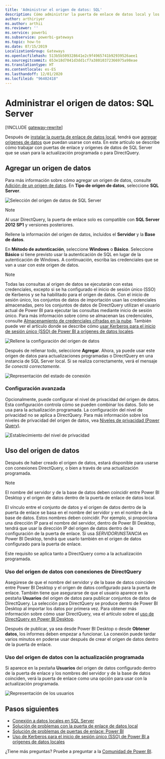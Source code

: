 ```yaml
---
title: 'Administrar el origen de datos: SQL'
description: Cómo administrar la puerta de enlace de datos local y los orígenes de datos de SQL Server que pertenecen a esa puerta de enlace.
author: arthiriyer
ms.author: arthii
ms.reviewer: ''
ms.service: powerbi
ms.subservice: powerbi-gateways
ms.topic: how-to
ms.date: 07/15/2019
LocalizationGroup: Gateways
ms.openlocfilehash: 513b5b509328641e2c9f4965741b92939526aee1
ms.sourcegitcommit: 653e18d7041d3dd1cf7a38010372366975a98eae
ms.translationtype: HT
ms.contentlocale: es-ES
ms.lasthandoff: 12/01/2020
ms.locfileid: "96402418"
---
```

# <a name="manage-your-data-source---sql-server"></a>Administrar el origen de datos: SQL Server

[!INCLUDE [gateway-rewrite](../includes/gateway-rewrite.md)]

Después de [instalar la puerta de enlace de datos local](/data-integration/gateway/service-gateway-install), tendrá que [agregar orígenes de datos](service-gateway-data-sources.md#add-a-data-source) que puedan usarse con esta. En este artículo se describe cómo trabajar con puertas de enlace y orígenes de datos de SQL Server que se usan para la actualización programada o para DirectQuery.

## <a name="add-a-data-source"></a>Agregar un origen de datos

Para más información sobre cómo agregar un origen de datos, consulte [Adición de un origen de datos](service-gateway-data-sources.md#add-a-data-source). En **Tipo de origen de datos**, seleccione **SQL Server**.

![Selección del origen de datos de SQL Server](media/service-gateway-enterprise-manage-sql/datasourcesettings2.png)

> [!NOTE]
> Al usar DirectQuery, la puerta de enlace solo es compatible con **SQL Server 2012 SP1** y versiones posteriores.

Rellene la información del origen de datos, incluidos el **Servidor** y la **Base de datos**. 

En **Método de autenticación**, seleccione **Windows** o **Básico**. Seleccione **Básico** si tiene previsto usar la autenticación de SQL en lugar de la autenticación de Windows. A continuación, escriba las credenciales que se van a usar con este origen de datos.

> [!NOTE]
> Todas las consultas al origen de datos se ejecutarán con estas credenciales, excepto si se ha configurado el inicio de sesión único (SSO) de Kerberos y se ha habilitado para el origen de datos. Con el inicio de sesión único, los conjuntos de datos de importación usan las credenciales almacenadas, pero los conjuntos de datos de DirectQuery utilizan el usuario actual de Power BI para ejecutar las consultas mediante inicio de sesión único. Para más información sobre cómo se almacenan las credenciales, consulte [Almacenamiento de credenciales cifradas en la nube](service-gateway-data-sources.md#store-encrypted-credentials-in-the-cloud). También puede ver el artículo donde se describe cómo [usar Kerberos para el inicio de sesión único (SSO) de Power BI a orígenes de datos locales](service-gateway-sso-kerberos.md).

![Rellene la configuración del origen de datos](media/service-gateway-enterprise-manage-sql/datasourcesettings3.png)

Después de rellenar todo, seleccione **Agregar**. Ahora, ya puede usar este origen de datos para actualizaciones programadas o DirectQuery en una instancia de SQL Server local. Si se realiza correctamente, verá el mensaje *Se conectó correctamente*.

![Representación del estado de conexión](media/service-gateway-enterprise-manage-sql/datasourcesettings4.png)

### <a name="advanced-settings"></a>Configuración avanzada

Opcionalmente, puede configurar el nivel de privacidad del origen de datos. Esta configuración controla cómo se pueden combinar los datos. Solo se usa para la actualización programada. La configuración del nivel de privacidad no se aplica a DirectQuery. Para más información sobre los niveles de privacidad del origen de datos, vea [Niveles de privacidad (Power Query)](https://support.office.com/article/Privacy-levels-Power-Query-CC3EDE4D-359E-4B28-BC72-9BEE7900B540).

![Establecimiento del nivel de privacidad](media/service-gateway-enterprise-manage-sql/datasourcesettings9.png)

## <a name="use-the-data-source"></a>Uso del origen de datos

Después de haber creado el origen de datos, estará disponible para usarse con conexiones DirectQuery, o bien a través de una actualización programada.

> [!NOTE]
> El nombre del servidor y de la base de datos deben coincidir entre Power BI Desktop y el origen de datos dentro de la puerta de enlace de datos local.

El vínculo entre el conjunto de datos y el origen de datos dentro de la puerta de enlace se basa en el nombre del servidor y en el nombre de la base de datos. Estos nombres deben coincidir. Por ejemplo, si proporciona una dirección IP para el nombre del servidor, dentro de Power BI Desktop, tendrá que usar la dirección IP del origen de datos dentro de la configuración de la puerta de enlace. Si usa *SERVIDOR\INSTANCIA* en Power BI Desktop, tendrá que usarlo también en el origen de datos configurado para la puerta de enlace.

Este requisito se aplica tanto a DirectQuery como a la actualización programada.

### <a name="use-the-data-source-with-directquery-connections"></a>Uso del origen de datos con conexiones de DirectQuery

Asegúrese de que el nombre del servidor y de la base de datos coinciden entre Power BI Desktop y el origen de datos configurado para la puerta de enlace. También tiene que asegurarse de que el usuario aparece en la pestaña **Usuarios** del origen de datos para publicar conjuntos de datos de DirectQuery. La selección para DirectQuery se produce dentro de Power BI Desktop al importar los datos por primera vez. Para obtener más información sobre cómo usar DirectQuery, vea el artículo sobre el [uso de DirectQuery en Power BI Desktop](desktop-use-directquery.md).

Después de publicar, ya sea desde Power BI Desktop o desde **Obtener datos**, los informes deben empezar a funcionar. La conexión puede tardar varios minutos en poderse usar después de crear el origen de datos dentro de la puerta de enlace.

### <a name="use-the-data-source-with-scheduled-refresh"></a>Uso del origen de datos con la actualización programada

Si aparece en la pestaña **Usuarios** del origen de datos configurado dentro de la puerta de enlace y los nombres del servidor y de la base de datos coinciden, verá la puerta de enlace como una opción para usar con la actualización programada.

![Representación de los usuarios](media/service-gateway-enterprise-manage-sql/powerbi-gateway-enterprise-schedule-refresh.png)

## <a name="next-steps"></a>Pasos siguientes

* [Conexión a datos locales en SQL Server](service-gateway-sql-tutorial.md)
* [Solución de problemas con la puerta de enlace de datos local](/data-integration/gateway/service-gateway-tshoot)
* [Solución de problemas de puertas de enlace: Power BI](service-gateway-onprem-tshoot.md)
* [Uso de Kerberos para el inicio de sesión único (SSO) de Power BI a orígenes de datos locales](service-gateway-sso-kerberos.md)

¿Tiene más preguntas? Pruebe a preguntar a la [Comunidad de Power BI](https://community.powerbi.com/).
